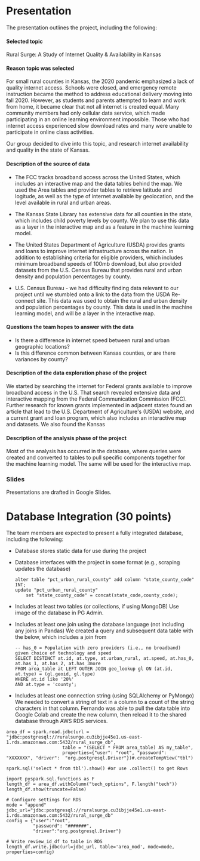 # Presentation

The presentation outlines the project, including the following:

#### Selected topic
Rural Surge: A Study of Internet Quality & Availability in Kansas

#### Reason topic was selected
For small rural counties in Kansas, the 2020 pandemic emphasized a lack of quality internet access. Schools were closed, and emergency remote instruction became the method to address educational delivery moving into fall 2020. However, as students and parents attempted to learn and work from home, it became clear that not all internet is created equal. Many community members had only cellular data service, which made participating in an online learning environment impossible. Those who had internet access experienced slow download rates and many were unable to participate in online class activities.

Our group decided to dive into this topic, and research internet availability and quality in the state of Kansas.

#### Description of the source of data
* The FCC tracks broadband access across the United States, which includes an interactive map and the data tables behind the map. We used the Area tables and provider tables to retrieve latitude and logitude, as well as the type of internet available by geolocation, and the level available in rural and urban areas.

* The Kansas State Library has extensive data for all counties in the state, which includes child poverty levels by county. We plan to use this data as a layer in the interactive map and as a feature in the machine learning model.

* The United States Department of Agriculture (USDA) provides grants and loans to improve internet infrastructure across the nation. In addition to establishing criteria for eligible providers, which includes minimum broadband speeds of 100mb download, but also provided datasets from the U.S. Census Bureau that provides rural and urban density and population percentages by county.

* U.S. Census Bureau - we had difficulty finding data relevant to our project until we stumbled onto a link to the data from the USDA 
Re-connect site. This data was used to obtain the rural and urban density and population percentages by county. This data is used in the machine learning model, and will be a layer in the interactive map.

#### Questions the team hopes to answer with the data
* Is there a difference in internet speed between rural and urban geographic locations?
* Is this difference common between Kansas counties, or are there variances by county?

#### Description of the data exploration phase of the project
We started by searching the internet for Federal grants available to improve broadband access in the U.S. That search revealed extensive data and interactive mapping from the Federal Communication Commission (FCC). Further research for known grants implemented in adjacent states found an article that lead to the U.S. Department of Agriculture's (USDA) website, and a current grant and loan program, which also includes an interactive map and datasets. We also found the Kansas 

#### Description of the analysis phase of the project
Most of the analysis has occurred in the database, where queries were created and converted to tables to pull specific components together for the machine learning model. The same will be used for the interactive map.

### Slides
Presentations are drafted in Google Slides.

# Database Integration (30 points)
The team members are expected to present a fully integrated database, including the following:

* Database stores static data for use during the project

* Database interfaces with the project in some format (e.g., scraping updates the database)
    ```
    alter table "pct_urban_rural_county" add column "state_county_code" INT;
    update "pct_urban_rural_county"
        set "state_county_code" = concat(state_code,county_code);
    ```
* Includes at least two tables (or collections, if using MongoDB)
Use image of the database in PG Admin.

* Includes at least one join using the database language (not including any joins in Pandas)
We created a query and subsequent data table with the below, which includes a join from 

    ```
    -- has_0 = Population with zero providers (i.e., no broadband) given choice of technology and speed
    SELECT DISTINCT at.id, at.type, at.urban_rural, at.speed, at.has_0, at.has_1, at.has_2, at.has_3more
    FROM area_table at LEFT OUTER JOIN geo_lookup gl ON (at.id, at.type) = (gl.geoid, gl.type)
    WHERE at.id like '20%'
    AND at.type = 'county';

    ```

* Includes at least one connection string (using SQLAlchemy or PyMongo)
We needed to convert a string of text in a column to a count of the string characters in that column. Fernando was able to pull the data table into Google Colab and create the new column, then reload it to the shared database through AWS RDS services.
```
area_df = spark.read.jdbc(url = "jdbc:postgresql://ruralsurge.cu3ibjje45e1.us-east-1.rds.amazonaws.com:5432/rural_surge_db", 
                     table = "(SELECT * FROM area_table) AS my_table",
                     properties={"user": "root", "password": "XXXXXXX", "driver":  "org.postgresql.Driver"})#.createTempView("tbl")

spark.sql('select * from tbl').show() #or use .collect() to get Rows

import pyspark.sql.functions as F 
length_df = area_df.withColumn("tech_options", F.length("tech"))
length_df.show(truncate=False)

# Configure settings for RDS
mode = "append"
jdbc_url="jdbc:postgresql://ruralsurge.cu3ibjje45e1.us-east-1.rds.amazonaws.com:5432/rural_surge_db"
config = {"user":"root", 
          "password": "#######", 
          "driver":"org.postgresql.Driver"}

# Write review_id_df to table in RDS
length_df.write.jdbc(url=jdbc_url, table='area_mod', mode=mode, properties=config)

```
